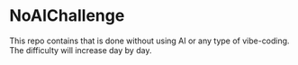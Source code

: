 # NoAIChallenge
This repo contains that is done without using AI or any type of vibe-coding.
The difficulty will increase day by day.
